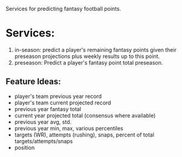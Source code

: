 Services for predicting fantasy football points.

# Services:
1. in-season: predict a player's remaining fantasy points given their preseason projections plus weekly results up to this point.
2. preseason: Predict a player's fantasy point total preseason.

## Feature Ideas:
- player's team previous year record
- player's team current projected record
- previous year fantasy total
- current year projected total (consensus where available)
- previous year avg, std.
- previous year min, max, various percentiles
- targets (WR), attempts (rushing), snaps, percent of total targets/attempts/snaps
- position